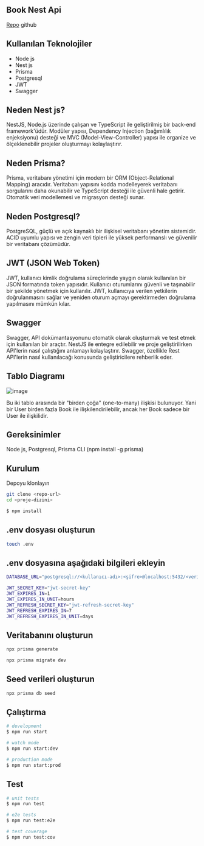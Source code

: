 

## Book Nest Api

[Repo](https://github.com/inheritance10/book-nest-api) 
github

## Kullanılan Teknolojiler
- Node js
- Nest js
- Prisma
- Postgresql
- JWT
- Swagger

## Neden Nest js?
NestJS, Node.js üzerinde çalışan ve TypeScript ile geliştirilmiş bir back-end framework'üdür. Modüler yapısı, Dependency Injection (bağımlılık enjeksiyonu) desteği ve MVC (Model-View-Controller) yapısı ile organize ve ölçeklenebilir projeler oluşturmayı kolaylaştırır.


## Neden Prisma?
Prisma, veritabanı yönetimi için modern bir ORM (Object-Relational Mapping) aracıdır. Veritabanı yapısını kodda modelleyerek veritabanı sorgularını daha okunabilir ve TypeScript desteği ile güvenli hale getirir. Otomatik veri modellemesi ve migrasyon desteği sunar.

## Neden Postgresql?
PostgreSQL, güçlü ve açık kaynaklı bir ilişkisel veritabanı yönetim sistemidir. ACID uyumlu yapısı ve zengin veri tipleri ile yüksek performanslı ve güvenilir bir veritabanı çözümüdür.

## JWT (JSON Web Token)
JWT, kullanıcı kimlik doğrulama süreçlerinde yaygın olarak kullanılan bir JSON formatında token yapısıdır. Kullanıcı oturumlarını güvenli ve taşınabilir bir şekilde yönetmek için kullanılır. JWT, kullanıcıya verilen yetkilerin doğrulanmasını sağlar ve yeniden oturum açmayı gerektirmeden doğrulama yapılmasını mümkün kılar.

## Swagger
Swagger, API dokümantasyonunu otomatik olarak oluşturmak ve test etmek için kullanılan bir araçtır. NestJS ile entegre edilebilir ve proje geliştirilirken API'lerin nasıl çalıştığını anlamayı kolaylaştırır. Swagger, özellikle Rest API'lerin nasıl kullanılacağı konusunda geliştiricilere rehberlik eder.

## Tablo Diagramı

![image](https://github.com/user-attachments/assets/a368cb79-a0e4-438e-a7d8-b0ce0fc00d73)

Bu iki tablo arasında bir "birden çoğa" (one-to-many) ilişkisi bulunuyor. Yani bir User birden fazla Book ile ilişkilendirilebilir, ancak her Book sadece bir User ile ilişkilidir.



## Gereksinimler
Node js,
Postgresql,
Prisma CLI (npm install -g prisma)

## Kurulum
Depoyu klonlayın
```bash
git clone <repo-url>
cd <proje-dizini>
```

```bash
$ npm install
```

## .env dosyası oluşturun
```bash
touch .env
```

## .env dosyasına aşağıdaki bilgileri ekleyin
```bash
DATABASE_URL="postgresql://<kullanıcı-adı>:<şifre>@localhost:5432/<veritabanı-adı>?schema=public"

JWT_SECRET_KEY="jwt-secret-key"
JWT_EXPIRES_IN=1
JWT_EXPIRES_IN_UNIT=hours
JWT_REFRESH_SECRET_KEY="jwt-refresh-secret-key"
JWT_REFRESH_EXPIRES_IN=7
JWT_REFRESH_EXPIRES_IN_UNIT=days
```

## Veritabanını oluşturun
```bash
npx prisma generate

npx prisma migrate dev

```

## Seed verileri oluşturun
```bash
npx prisma db seed
```

## Çalıştırma

```bash
# development
$ npm run start

# watch mode
$ npm run start:dev

# production mode
$ npm run start:prod
```

## Test

```bash
# unit tests
$ npm run test

# e2e tests
$ npm run test:e2e

# test coverage
$ npm run test:cov
```





